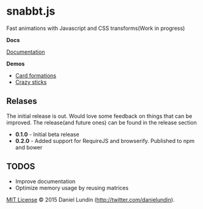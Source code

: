 # snabbt.js

Fast animations with Javascript and CSS transforms(Work in progress)

**Docs**

[Documentation](http://daniel-lundin.github.io/snabbt.js/)

**Demos**

- [Card formations](http://daniel-lundin.github.io/snabbt.js/cards.html)
- [Crazy sticks](http://daniel-lundin.github.io/snabbt.js/sticks.html)

## Relases
The initial release is out. Would love some feedback on things that can be improved. The release(and future ones) can be found in the release section

- **0.1.0** - Initial beta release
- **0.2.0** - Added support for RequireJS and browserify. Published to npm and bower

## TODOS

 - Improve documentation
 - Optimize memory usage by reusing matrices

[MIT License](LICENSE.txt) © 2015 Daniel Lundin (http://twitter.com/danielundin).
